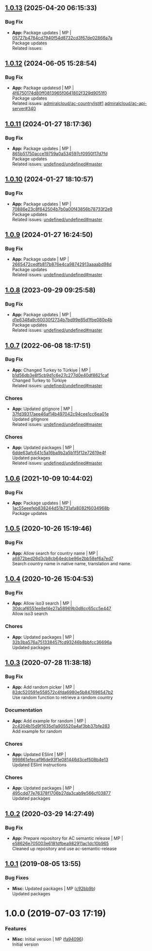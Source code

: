 
## [1.0.13](https://github.com/admiralcloud/ac-countrylist/compare/v1.0.12..v1.0.13) (2025-04-20 06:15:33)


### Bug Fix

* **App:** Package updates | MP | [05727b4764cd7940f54d8732cd3f67de02866a7a](https://github.com/admiralcloud/ac-countrylist/commit/05727b4764cd7940f54d8732cd3f67de02866a7a)    
Package updates  
Related issues:
<a name="1.0.12"></a>

## [1.0.12](https://github.com/admiralcloud/ac-countrylist/compare/v1.0.11..v1.0.12) (2024-06-05 15:28:54)


### Bug Fix

* **App:** Package updatesd | MP | [4f6750174d80ff0813965f0641802f329d9051f0](https://github.com/admiralcloud/ac-countrylist/commit/4f6750174d80ff0813965f0641802f329d9051f0)    
Package updates  
Related issues: [admiralcloud/ac-countrylist#1](https://github.com/admiralcloud/ac-countrylist/issues/1) [admiralcloud/ac-api-server#340](https://github.com/admiralcloud/ac-api-server/issues/340)
<a name="1.0.11"></a>

## [1.0.11](https://github.com/admiralcloud/ac-countrylist/compare/v1.0.10..v1.0.11) (2024-01-27 18:17:36)


### Bug Fix

* **App:** Package updates | MP | [865b51750acce19759a0a534597cf0950f17d7fd](https://github.com/admiralcloud/ac-countrylist/commit/865b51750acce19759a0a534597cf0950f17d7fd)    
Package updates  
Related issues: [undefined/undefined#master](undefined/browse/master)
<a name="1.0.10"></a>

## [1.0.10](https://github.com/admiralcloud/ac-countrylist/compare/v1.0.9..v1.0.10) (2024-01-27 18:10:57)


### Bug Fix

* **App:** Package updates | MP | [70886e23c8f842504b7b0a00f43856b78733f2e9](https://github.com/admiralcloud/ac-countrylist/commit/70886e23c8f842504b7b0a00f43856b78733f2e9)    
Package updates  
Related issues: [undefined/undefined#master](undefined/browse/master)
<a name="1.0.9"></a>

## [1.0.9](https://github.com/admiralcloud/ac-countrylist/compare/v1.0.8..v1.0.9) (2024-01-27 16:24:50)


### Bug Fix

* **App:** Package update | MP | [2665472cedfb817b876e4ca98742913aaaabd98d](https://github.com/admiralcloud/ac-countrylist/commit/2665472cedfb817b876e4ca98742913aaaabd98d)    
Package updates  
Related issues: [undefined/undefined#master](undefined/browse/master)
<a name="1.0.8"></a>

## [1.0.8](https://github.com/admiralcloud/ac-countrylist/compare/v1.0.7..v1.0.8) (2023-09-29 09:25:58)


### Bug Fix

* **App:** Package updates | MP | [d1e6348a9c60030f2734b7bd99e85d1fbe080e4b](https://github.com/admiralcloud/ac-countrylist/commit/d1e6348a9c60030f2734b7bd99e85d1fbe080e4b)    
Package updates  
Related issues: [undefined/undefined#master](undefined/browse/master)
<a name="1.0.7"></a>

## [1.0.7](https://github.com/admiralcloud/ac-countrylist/compare/v1.0.6..v1.0.7) (2022-06-08 18:17:51)


### Bug Fix

* **App:** Changed Turkey to Türkiye | MP | [b1d56db3e8f5cb9d1c6e27c277d0e40df8621caf](https://github.com/admiralcloud/ac-countrylist/commit/b1d56db3e8f5cb9d1c6e27c277d0e40df8621caf)    
Changed Turkey to Türkiye  
Related issues: [undefined/undefined#master](undefined/browse/master)
### Chores

* **App:** Updated gitignore | MP | [37fd39317aee46af14b497042c94cee1cc6ea01e](https://github.com/admiralcloud/ac-countrylist/commit/37fd39317aee46af14b497042c94cee1cc6ea01e)    
Updated gitignore  
Related issues: [undefined/undefined#master](undefined/browse/master)
### Chores

* **App:** Updated packages | MP | [6dde63afc641c5a16ba9b2a5b1f5f12e72619e4f](https://github.com/admiralcloud/ac-countrylist/commit/6dde63afc641c5a16ba9b2a5b1f5f12e72619e4f)    
Updated packages  
Related issues: [undefined/undefined#master](undefined/browse/master)
<a name="1.0.6"></a>

## [1.0.6](https://github.com/admiralcloud/ac-countrylist/compare/v1.0.5..v1.0.6) (2021-10-09 10:44:02)


### Bug Fix

* **App:** Package updates | MP | [1ac55eeefeb838244d51b731afa8082f6034968b](https://github.com/admiralcloud/ac-countrylist/commit/1ac55eeefeb838244d51b731afa8082f6034968b)    
Package updates
<a name="1.0.5"></a>

## [1.0.5](https://github.com/mmpro/ac-countrylist/compare/v1.0.4..v1.0.5) (2020-10-26 15:19:46)


### Bug Fix

* **App:** Allow search for country name | MP | [a6872bed26d3cb8cb64edcbe96e2bb58ef6a7ed7](https://github.com/mmpro/ac-countrylist/commit/a6872bed26d3cb8cb64edcbe96e2bb58ef6a7ed7)    
Search country name in native name, translation and name.
<a name="1.0.4"></a>

## [1.0.4](https://github.com/mmpro/ac-countrylist/compare/v1.0.3..v1.0.4) (2020-10-26 15:04:53)


### Bug Fix

* **App:** Allow iso3 search | MP | [30dcaf6551ee8ef4e27a58969b0d8cc65cc5e447](https://github.com/mmpro/ac-countrylist/commit/30dcaf6551ee8ef4e27a58969b0d8cc65cc5e447)    
Allow iso3 search
### Chores

* **App:** Updated packages | MP | [32b3ba576a751338457fcd93246b8bbfcc36696a](https://github.com/mmpro/ac-countrylist/commit/32b3ba576a751338457fcd93246b8bbfcc36696a)    
Updated packages
<a name="1.0.3"></a>

## [1.0.3](https://github.com/mmpro/ac-countrylist/compare/v1.0.2..v1.0.3) (2020-07-28 11:38:18)


### Bug Fix

* **App:** Add random picker | MP | [82dc520591e558572c4fda6980e5b847696547b2](https://github.com/mmpro/ac-countrylist/commit/82dc520591e558572c4fda6980e5b847696547b2)    
Use random function to retrieve a random country
### Documentation

* **App:** Add example for random | MP | [2c4204b15d9f1635d1a905520a4af3bb37bfe283](https://github.com/mmpro/ac-countrylist/commit/2c4204b15d9f1635d1a905520a4af3bb37bfe283)    
Add example for random
### Chores

* **App:** Updated ESlint | MP | [998661efecaf96de93f1e081446d3cef508b4e13](https://github.com/mmpro/ac-countrylist/commit/998661efecaf96de93f1e081446d3cef508b4e13)    
Updated ESlint instructions
### Chores

* **App:** Updated packages | MP | [495cdd77e76378f1706b27da3cab9e566cf03877](https://github.com/mmpro/ac-countrylist/commit/495cdd77e76378f1706b27da3cab9e566cf03877)    
Updated packages
<a name="1.0.2"></a>

## [1.0.2](https://github.com/mmpro/ac-countrylist/compare/v1.0.1..v1.0.2) (2020-03-29 14:27:49)


### Bug Fix

* **App:** Prepare repository for AC semantic release | MP | [e58626e705003e6181dfbea982911ac1dc10b965](https://github.com/mmpro/ac-countrylist/commit/e58626e705003e6181dfbea982911ac1dc10b965)    
Cleaned up repository and use ac-semantic-release
<a name="1.0.1"></a>
## [1.0.1](https://github.com/mmpro/ac-countrylist/compare/v1.0.0...v1.0.1) (2019-08-05 13:55)


### Bug Fixes

* **Misc:** Updated packages | MP ([c92bb9b](https://github.com/mmpro/ac-countrylist/commit/c92bb9b))    
  Updated packages



<a name="1.0.0"></a>
# 1.0.0 (2019-07-03 17:19)


### Features

* **Misc:** Initial version | MP ([fa94096](https://github.com/mmpro/ac-countrylist/commit/fa94096))    
  Initial version



